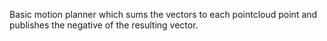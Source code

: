 Basic motion planner which sums the vectors to each pointcloud point and
publishes the negative of the resulting vector.
